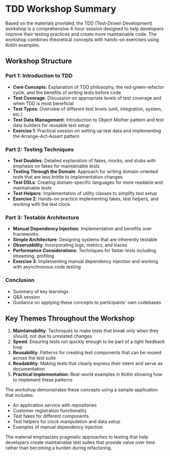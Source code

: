 # TDD Workshop Summary

Based on the materials provided, the TDD (Test-Driven Development) workshop is a comprehensive 4-hour session designed to help developers improve their testing practices and create more maintainable code. The workshop combines theoretical concepts with hands-on exercises using Kotlin examples.

## Workshop Structure

### Part 1: Introduction to TDD
- **Core Concepts**: Explanation of TDD philosophy, the red-green-refactor cycle, and the benefits of writing tests before code
- **Test Coverage**: Discussion on appropriate levels of test coverage and when TDD is most beneficial
- **Test Types**: Overview of different test levels (unit, integration, system, etc.)
- **Test Data Management**: Introduction to Object Mother pattern and test data builders for reusable test setup
- **Exercise 1**: Practical session on setting up test data and implementing the Arrange-Act-Assert pattern

### Part 2: Testing Techniques
- **Test Doubles**: Detailed explanation of fakes, mocks, and stubs with emphasis on fakes for maintainable tests
- **Testing Through the Domain**: Approach for writing domain-oriented tests that are less brittle to implementation changes
- **Test DSLs**: Creating domain-specific languages for more readable and maintainable tests
- **Test Helpers**: Implementation of utility classes to simplify test setup
- **Exercise 2**: Hands-on practice implementing fakes, test helpers, and working with the test clock

### Part 3: Testable Architecture
- **Manual Dependency Injection**: Implementation and benefits over frameworks
- **Simple Architecture**: Designing systems that are inherently testable
- **Observability**: Incorporating logs, metrics, and traces
- **Performance Considerations**: Techniques for faster tests including streaming, profiling
- **Exercise 3**: Implementing manual dependency injection and working with asynchronous code testing

### Conclusion
- Summary of key learnings
- Q&A session
- Guidance on applying these concepts to participants' own codebases

## Key Themes Throughout the Workshop

1. **Maintainability**: Techniques to make tests that break only when they should, not due to unrelated changes
2. **Speed**: Ensuring tests run quickly enough to be part of a tight feedback loop
3. **Reusability**: Patterns for creating test components that can be reused across the test suite
4. **Readability**: Making tests that clearly express their intent and serve as documentation
5. **Practical Implementation**: Real-world examples in Kotlin showing how to implement these patterns

The workshop demonstrates these concepts using a sample application that includes:
- An application service with repositories
- Customer registration functionality
- Test fakes for different components
- Test helpers for clock manipulation and data setup
- Examples of manual dependency injection

The material emphasizes pragmatic approaches to testing that help developers create maintainable test suites that provide value over time rather than becoming a burden during refactoring.
